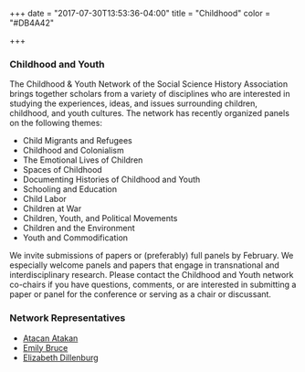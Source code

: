 +++
date = "2017-07-30T13:53:36-04:00"
title = "Childhood"
color = "#DB4A42"

+++

### Childhood and Youth

The Childhood & Youth Network of the Social Science History Association brings together scholars from a variety of disciplines who are interested in studying the experiences, ideas, and issues surrounding children, childhood, and youth cultures.  The network has recently organized panels on the following themes:

- Child Migrants and Refugees
- Childhood and Colonialism
- The Emotional Lives of Children
- Spaces of Childhood
- Documenting Histories of Childhood and Youth
- Schooling and Education
- Child Labor
- Children at War
- Children, Youth, and Political Movements
- Children and the Environment
- Youth and Commodification

We invite submissions of papers or (preferably) full panels by February.  We especially welcome panels and papers that engage in transnational and interdisciplinary research.   Please contact the Childhood and Youth network co-chairs if you have questions, comments, or are interested in submitting a paper or panel for the conference or serving as a chair or discussant.

### Network Representatives

- [Atacan Atakan](atacanatakan@email.arizona.edu)
- [Emily Bruce](bruce088@umn.edu)
- [Elizabeth Dillenburg](eadillenburg@gmail.com)
